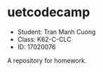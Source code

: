 # uetcodecamp
<ul>
<li>Student: Tran Manh Cuong
<li>Class: K62-C-CLC
<li>ID: 17020076
</ul>
<p>A repository for homework.


